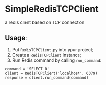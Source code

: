 # SimpleRedisTCPClient
a redis client based on TCP connection

## Usage:
1. Put `RedisTCPClient.py` into ypur project;
2. Create a `RedisTCPClient` instance;
3. Run Redis command by calling `run_command`:
```
command = 'SELECT 0'
client = RedisTCPClient('localhost', 6379)
response = client.run_command(command)
```